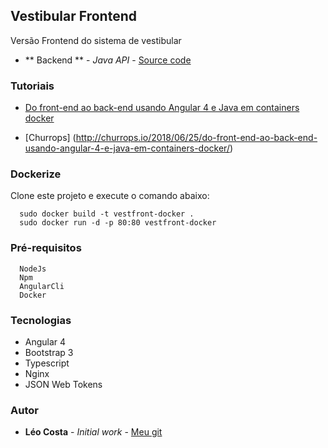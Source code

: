 ## Vestibular Frontend

Versão Frontend do sistema de vestibular

* ** Backend ** - *Java API* - [Source code](https://github.com/lelodois/vest-backend)

### Tutoriais
- [Do front-end ao back-end usando Angular 4 e Java em containers docker](https://medium.com/@locosta_61043/do-front-end-ao-back-end-usando-angular-4-e-java-em-containers-docker-5d0eba0fcbcc)  

- [Churrops] (http://churrops.io/2018/06/25/do-front-end-ao-back-end-usando-angular-4-e-java-em-containers-docker/)

### Dockerize

Clone este projeto e execute o comando abaixo:

```
  sudo docker build -t vestfront-docker .
  sudo docker run -d -p 80:80 vestfront-docker
```

### Pré-requisitos

```
  NodeJs
  Npm
  AngularCli
  Docker
```
### Tecnologias

* Angular 4
* Bootstrap 3
* Typescript
* Nginx
* JSON Web Tokens

### Autor

* **Léo Costa** - *Initial work* - [Meu git](https://github.com/lelodois)

